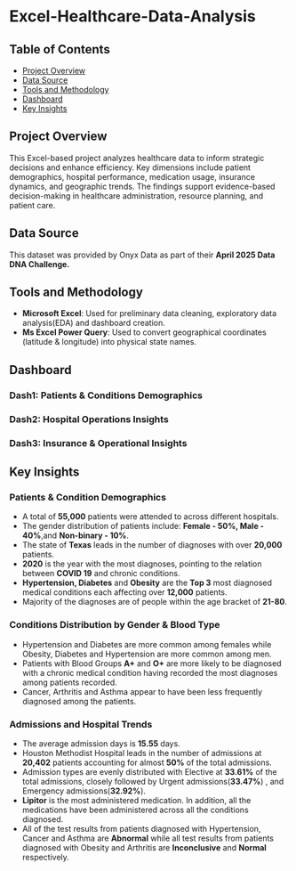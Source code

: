 # Excel-Healthcare-Data-Analysis
## Table of Contents

* [Project Overview](#project-overview)
* [Data Source](#data-source)
* [Tools and Methodology](#tools-and-methodology)
* [Dashboard](#dashboard)
* [Key Insights](#key-insights)
## Project Overview <a name="project-overview"></a>

This Excel-based project analyzes healthcare data to inform strategic decisions and enhance efficiency. Key dimensions include patient demographics, hospital performance, medication usage, insurance dynamics, and geographic trends. The findings support evidence-based decision-making in healthcare administration, resource planning, and patient care.

## Data Source <a name="data-source"></a>

This dataset was provided by Onyx Data as part of their **April 2025 Data DNA Challenge.**

## Tools and Methodology <a name = "tools-and-methodology"></a>

* **Microsoft Excel**: Used for preliminary data cleaning, exploratory data analysis(EDA) and dashboard creation.
*  **Ms Excel Power Query**: Used to convert geographical coordinates (latitude & longitude) into physical state names.

## Dashboard <a name = "dashboard"></a>

### Dash1: Patients & Conditions Demographics

### Dash2: Hospital Operations Insights

### Dash3: Insurance & Operational Insights 

## Key Insights <a name = "key-insights"><a/>

### Patients & Condition Demographics

 * A total of **55,000** patients were attended to across different hospitals.
 * The gender distribution of patients include: **Female - 50%, Male -     
   40%**,and **Non-binary - 10%**.
 * The state of **Texas** leads in the number of diagnoses with over **20,000** 
   patients.
 * **2020** is the year with the most diagnoses, pointing to the relation 
   between **COVID 19** and chronic conditions.
 * **Hypertension, Diabetes** and **Obesity** are the **Top 3** most diagnosed 
   medical conditions each affecting over **12,000** patients.
 * Majority of the diagnoses are of people within the age bracket of **21-80**.

### Conditions Distribution by Gender & Blood Type

 * Hypertension and Diabetes are more common among females while Obesity, 
   Diabetes and Hypertension are more common among men.
 * Patients with Blood Groups **A+** and **O+** are more likely to be diagnosed 
   with a chronic medical condition having recorded the most diagnoses among 
   patients recorded.
 * Cancer, Arthritis and Asthma appear to have been less frequently diagnosed 
   among the patients.

### Admissions and Hospital Trends

 * The average admission days is **15.55** days.
 * Houston Methodist Hospital leads in the number of admissions at **20,402** 
  patients accounting for almost **50%** of the total admissions.
 * Admission types are evenly distributed with Elective at **33.61%** of the 
   total admissions, closely followed by Urgent admissions(**33.47%**) , and 
   Emergency admissions(**32.92%**).
 * **Lipitor** is the most administered medication. In addition, all the 
   medications have been administered across all the conditions diagnosed.
 * All of the test results from patients diagnosed with Hypertension, Cancer 
   and Asthma are **Abnormal** while all test results from patients diagnosed 
   with Obesity and Arthritis are **Inconclusive** and **Normal** respectively. 

